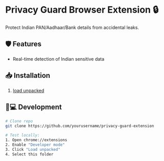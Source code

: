 # Privacy Guard Browser Extension 🔒
Protect Indian PAN/Aadhaar/Bank details from accidental leaks.

## 🛡️ Features
- Real-time detection of Indian sensitive data

## 📥 Installation
1.  [load unpacked](#development)

## 👩💻 Development
```bash
# Clone repo
git clone https://github.com/yourusername/privacy-guard-extension

# Test locally:
1. Open chrome://extensions
2. Enable "Developer mode"
3. Click "Load unpacked"
4. Select this folder
```

